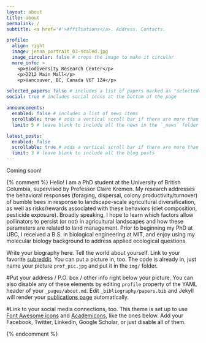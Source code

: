 ```yaml
---
layout: about
title: about
permalink: /
subtitle: <a href='#'>Affiliations</a>. Address. Contacts.

profile:
  align: right
  image: jenna_portrait_03-scaled.jpg
  image_circular: false # crops the image to make it circular
  more_info: >
    <p>Biodiversity Research Center</p>
    <p>2212 Main Mall</p>
    <p>Vancouver, BC, Canada V6T 1Z4</p>

selected_papers: false # includes a list of papers marked as "selected={true}"
social: true # includes social icons at the bottom of the page

announcements:
  enabled: false # includes a list of news items
  scrollable: true # adds a vertical scroll bar if there are more than 3 news items
  limit: 5 # leave blank to include all the news in the `_news` folder

latest_posts:
  enabled: false
  scrollable: true # adds a vertical scroll bar if there are more than 3 new posts items
  limit: 3 # leave blank to include all the blog posts
---
```


Coming soon!

{% comment %}
Hello! I am a PhD student at the University of British Columbia, supervised by Professor Claire Kremen. My research addresses the behavioral responses (foraging, dispersal, colony productivity/turnover) of bumble bees in response to landscape-scale agricultural diversification, as well as risks/rewards associated with these behaviors (diet composition, pesticide exposure). Broadly speaking, I hope to learn which factors allow pollinators to persist (or not) in agricultural landscapes and how these parameters are related to land management. Prior to beginning my PhD at UBC, I received a B.S. in biological engineering at MIT, and enjoy using my molecular biology background to address applied ecological questions.

Write your biography here. Tell the world about yourself. Link to your favorite [subreddit](http://reddit.com). You can put a picture in, too. The code is already in, just name your picture `prof_pic.jpg` and put it in the `img/` folder.

#Put your address / P.O. box / other info right below your picture. You can also disable any of these elements by editing `profile` property of the YAML header of your `_pages/about.md`. Edit `_bibliography/papers.bib` and Jekyll will render your [publications page](/al-folio/publications/) automatically.

#Link to your social media connections, too. This theme is set up to use [Font Awesome icons](https://fontawesome.com/) and [Academicons](https://jpswalsh.github.io/academicons/), like the ones below. Add your Facebook, Twitter, LinkedIn, Google Scholar, or just disable all of them.

{% endcomment %}
